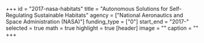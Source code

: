 +++
id = "2017-nasa-habitats"
title = "Autonomous Solutions for Self-Regulating Sustainable Habitats"
agency = ["National Aeronautics and Space Administration (NASA)"]
funding_type = ["0"]
start_end = "2017-"
selected = true
math = true
highlight = true
[header]
image = ""
caption = ""
+++

